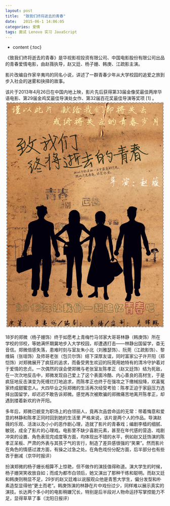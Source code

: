 ```yaml
---
layout: post
title:  "致我们终将逝去的青春"
date:   2015-06-1 14:06:05
categories: 爱情
tags: 面试 Lenovo 实习 JavaScript
---
```


* content
{:toc}


《致我们终将逝去的青春》是华视影视投资有限公司、中国电影股份有限公司出品的青春爱情电影，由赵薇执导，赵又廷、杨子姗、韩庚、江疏影主演。

影片改编自作家辛夷坞的同名小说，讲述了一群青春少年从大学校园的追爱之旅到步入社会的迷雾和抉择的故事。

该片于2013年4月26日在中国内地上映，影片先后获得第33届金像奖最佳两岸华语电影、第29届金鸡奖最佳导演处女作、第32届百花奖最佳导演等奖项 [1]  。
![image](https://github.com/double-digit/double-digit.github.io/raw/master/10.jpg)




18岁的郑微（杨子姗饰）终于如愿考上青梅竹马邻家大哥哥林静（韩庚饰）所在学校的邻校，等她满怀期冀地步入大学校园，却遭遇打击——林静出国留学，杳无音信。郑微倍感失落，患难时刻与室友朱小北（刘雅瑟饰）、阮莞（江疏影饰）、黎维娟（张瑶饰）及师哥老张（包贝尔饰）结下深厚友谊，同时富家公子许开阳（郑恺饰）对郑微展开了疯狂的追求，而备受男生欢迎的阮莞用她特有的清冷守护着对于爱情的忠贞。一次偶然的误会使郑微与老张室友陈孝正（赵又廷饰）结为死敌，在一次次地反击中，郑微发现自己爱上了这个表面冷酷、内心善良的高材生，于是疯狂地反击演变为死缠烂打地追求，而陈孝正也终于在强攻之下缴械投降，欢喜冤家终成甜蜜恋人。大四毕业之际郑微的生活再次经受考验：陈孝正迫于家庭压力选择出国留学，却迟迟不敢告诉郑微。感觉再次被欺骗的郑微痛苦地离开陈孝正，却遇到搂着新欢的许开阳。

多年后，郑微已蜕变为职场上的白领丽人，竟再次品尝命运的无常：带着悔意和爱意的林静和陈孝正同时回到她的生活里 
严格来说，该片是两个人的作品。导演赵薇的乐观、活泼以及小小的恶作剧心理，造就了影片的青春戏；编剧李樯的细腻、敏锐，成全了影片的心理戏。电影里不缺少喜剧元素，甚至在年代感的营造、戏剧冲突的设置、角色表现完成度等方面，均体现出不错的水平，例如赵又廷饰演的陈孝正呆板、严肃的外表与其孩子气的言行，制造了差异感很强的“笑果”。然而影片在角色的情感过渡方面，有操之过急之处。在角色戏份分配方面，后半部分也有些吝于删减（京华时报评）

扮演郑微的杨子姗长相算不上惊艳，但不做作的演技值得称道。演大学生的时候，杨子姗哭笑收放自如；而成为都市白领后，她又演出了那种干练和聪明。而赵又廷和韩庚则稍显不足，29岁的赵又廷难以说服观众他是青葱大学生，偏分发型和朴素造型显得他“更土而老”。韩庚饰演的林静在片中戏份过少，同样难以展示真实的演技。长达两个多小时的电影稍嫌冗长，特别是后半段对人物命运抒写掌控能力不足，显得草草了事（沈阳日报评）
